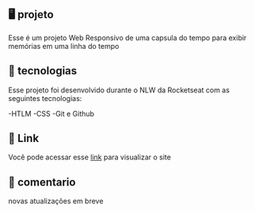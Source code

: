 ## 🖥️ projeto
Esse é um projeto Web Responsivo de uma capsula do tempo para exibir memórias em uma linha do tempo

## 🚀 tecnologias
Esse projeto foi desenvolvido durante o NLW da Rocketseat com as seguintes tecnologias:

-HTLM
-CSS
-Git e Github

## 🔗 Link
Você pode acessar esse [link]( https://leonardo934.github.io/NLW_spacetime.io/) para visualizar o site

## 💬 comentario
novas atualizações em breve 